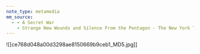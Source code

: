 ```yaml
---
note_type: metamedia
mm_source:
  - - A Secret War
    - Strange New Wounds and Silence From the Pentagon - The New York Times.md
---
```


![[ce768d048a00d3298ae8150669b9ceb1_MD5.jpg]]


